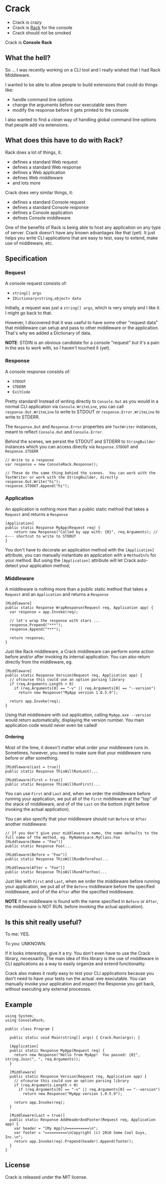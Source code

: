 Crack
=====

 - Crack is crazy
 - Crack is [Rack][] for the console
 - Crack should not be smoked

Crack is **Console** **Rack**

What the hell?
--------------

So ... I was recently working on a CLI tool and I really wished that I had Rack Middleware.

I wanted to be able to allow people to build extensions that could do things like:

 - handle command line options
 - change the arguments before our executable sees them
 - modify the response before it gets printed to the console

I also wanted to find a *clean* way of handling global command line options that 
people add via extensions.

What does this have to do with Rack?
------------------------------------

Rack does a lot of things, it:

 - defines a standard Web request
 - defines a standard Web response
 - defines a Web application
 - defines Web middleware
 - and lots more

Crack does very similar things, it:

 - defines a standard Console request
 - defines a standard Console response
 - defines a Console application
 - defines Console middleware

One of the benefits of Rack is being able to host any application on any type of server. Crack doesn't have 
any known advantages like that (yet).  It just helps you write CLI applications that are easy to test, 
easy to extend, make use of middleware, etc.

Specification
-------------

### Request

A console request consists of:

 - `string[] args`
 - `IDictionary<string,object> data`

Initially, a request was just a `string[] args`, which is very simply and I like it.  I might go back to that.

However, I discovered that it was useful to have some other "request data" that middleware can setup and pass 
to other middleware or the application.  That's why we added a Dictionary of data.

**NOTE**: STDIN is an obvious candidate for a console "request" but it's a pain in the ass to work with, so I haven't touched it (yet).

### Response

A console response consists of:

 - `STDOUT`
 - `STDERR`
 - `ExitCode`

Pretty standard!  Instead of writing directly to `Console.Out` as you would in a normal CLI application via `Console.WriteLine`, you 
can call `response.Out.WriteLine` to write to STDOUT or `response.Error.WriteLine` to write to STDERR.

The `Response.Out` and `Response.Error` properties are `TextWriter` instances, meant to reflect `Console.Out` and `Console.Error`.

Behind the scenes, we persist the STDOUT and STDERR to `StringBuilder` instances which you can access directly via `Response.STDOUT` and 
`Response.STDERR`

    // Write to a response
    var response = new ConsoleRack.Response();

    // These do the same thing behind the scenes.  You can work with the TextWriter or work with the StringBuilder, directly
    response.Out.Write("hi");
    response.STDOUT.Append("hi");

### Application

An application is nothing more than a public static method that takes a `Request` and returns a `Response`

    [Application]
    public static Response MyApp(Request req) {
        return new Response("Called by app with: {0}", req.Arguments); // <--- shortcut to write to STDOUT
    }

You don't have to decorate an application method with the `[Application]` attribute, you can manually instantiate an application 
with a `MethodInfo` for your method.  But using the `[Application]` attribute will let Crack auto-detect your application method;

### Middleware

A middleware is nothing more than a public static method that takes a `Request` and an `Application` and returns a `Response`

    [Middleware]
    public static Response WrapResponse(Request req, Application app) {
      var response = app.Invoke(req);
      
      // let's wrap the response with stars ...
      response.Prepend("***");
      response.Append("***");

      return response;
    }

Just like Rack middleware, a Crack middleware can perform some action before and/or after invoking its internal 
application.  You can also return directly from the middleware, eg.

    [Middleware]
    public static Response Version(Request req, Application app) {
      // ofcourse this could use an option parsing library
      if (req.Arguments.Length > 0)
        if (req.Arguments[0] == "-v" || req.Arguments[0] == "--version")
          return new Response("MyApp version 1.0.5.9");
    
      return app.Invoke(req);
    }

Using that middleware with out application, calling `MyApp.exe --version` would return automatically, 
displaying the version number.  You main application code would never even be called!

#### Ordering

Most of the time, it doesn't matter what order your middleware runs in.  Sometimes, however, you need to make 
sure that your middleware runs before or after something.

    [Middleware(Last = true)]
    public static Response ThisWillRunLast(...

    [Middleware(First = true)]
    public static Response ThisWillRunFirst(...

You can use `First` and `Last` and, when we order the middleware before running your application, we put all 
of the `First` middleware at the "top" of the stack of middleware, and of of the `Last` on the bottom (right 
before invoking the actual application).

You can also specify that your middleware should run `Before` or `After` another middleware:

    // If you don't give your middleware a name, the name defaults to the full name of the method, eg. MyNamespace.MyClass.Foo
    [Middleware(Name = "Foo")]
    public static Response Foo(...

    [Middleware(Before = "Foo")]
    public static Response ThisWillRunBeforeFoo(...

    [Middleware(After = "Foo")]
    public static Response ThisWillRunAfterFoo(...

Just like with `First` and `Last`, when we order the middleware before running your application, we put all 
of the `Before` middleware before the specified middleware, and of of the `After` after the specified middleware.

**NOTE** If no middleware is found with the name specified in `Before` or `After`, the middleware is NOT RUN.
before invoking the actual application).

## Is this shit really useful?

To me: YES.

To you: UNKNOWN.

If it looks interesting, give it a try.  You don't even have to use the Crack library, necessarily.  The main 
idea of this library is the use of middleware in CLI applications as a way to easily organize and extend functionality.

Crack also makes it *really* easy to test your CLI applications because you don't need to have your tests run the 
actual .exe executable.  You can manually invoke your application and inspect the Response you get back, without 
executing any external processes.

Example
-------

    using System;
    using ConsoleRack;

    public class Program {

      public static void Main(string[] args) { Crack.Run(args); }

      [Application]
      public static Response MyApp(Request req) {
        return new Response("Hello from MyApp!  You passed: {0}", string.Join(", ", req.Arguments));
      }

      [Middleware]
      public static Response Version(Request req, Application app) {
        // ofcourse this could use an option parsing library
        if (req.Arguments.Length > 0)
          if (req.Arguments[0] == "-v" || req.Arguments[0] == "--version")
            return new Response("MyApp version 1.0.5.9");

        return app.Invoke(req);
      }

      [Middleware(Last = true)]
      public static Response AddHeaderAndFooter(Request req, Application app) {
        var header = "[My App]\n==========\n";
        var footer = "==========\nCopyright (c) 2010 Some Cool Guys, Inc.\n";
        return app.Invoke(req).Prepend(header).Append(footer);
      }
    }

License
-------

Crack is released under the MIT license.

[rack]: http://rack.rubyforge.org/
